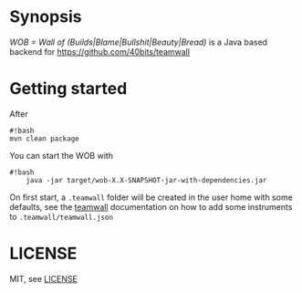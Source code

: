 Synopsis
========

*WOB = Wall of (Builds|Blame|Bullshit|Beauty|Bread)* is a Java based backend for https://github.com/40bits/teamwall

Getting started
===============

After

```
#!bash
mvn clean package
```

You can start the WOB with

```
#!bash
    java -jar target/wob-X.X-SNAPSHOT-jar-with-dependencies.jar
```

On first start, a `.teamwall` folder will be created in the user home with some defaults, see the [teamwall](https://github.com/40bits/teamwall) documentation on how to add some instruments to `.teamwall/teamwall.json`

LICENSE
=======

MIT, see [LICENSE](LICENSE)
